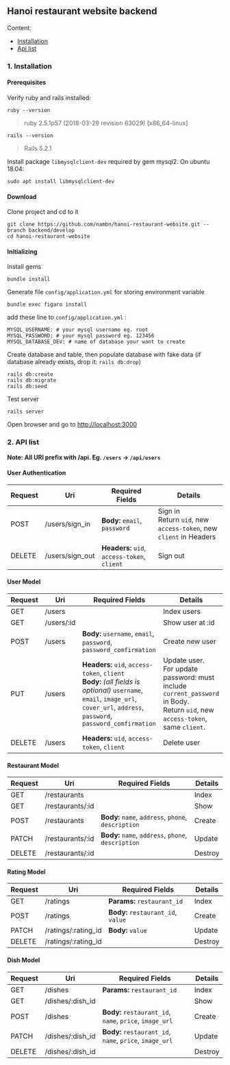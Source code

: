 ## Hanoi restaurant website backend
Content:
- [Installation](#1-Installation)
- [Api list](#2-api-list)

### 1. Installation

#### Prerequisites

Verify ruby and rails installed:
```
ruby --version
```
> ruby 2.5.1p57 (2018-03-29 revision 63029) [x86_64-linux]
```
rails --version
```
> Rails 5.2.1

Install package `libmysqlclient-dev` required by gem mysql2. On ubuntu 18.04:
```
sudo apt install libmysqlclient-dev
```

#### Download
Clone project and cd to it
```
git clone https://github.com/nambn/hanoi-restaurant-website.git --branch backend/develop
cd hanoi-restaurant-website
```

#### Initializing

Install gems
```
bundle install
```
Generate file `config/application.yml` for storing environment variable
```
bundle exec figaro install
```
add these line to `config/application.yml` :
```
MYSQL_USERNAME: # your mysql username eg. root
MYSQL_PASSWORD: # your mysql password eg. 123456
MYSQL_DATABASE_DEV: # name of database your want to create
```
Create database and table, then populate database with fake data (if database already exists, drop it: `rails db:drop`)
```
rails db:create
rails db:migrate
rails db:seed
```
Test server 
```
rails server
```
Open browser and go to [http://localhost:3000](http://localhost:3000)

### 2. API list

**Note: All URI prefix with /api. Eg. `/users` -> `/api/users`**

#### User Authentication

Request | Uri | Required Fields | Details
--- | --- | --- | ---
POST | /users/sign_in | **Body:** `email`, `password` | Sign in<br>Return `uid`, new `access-token`, new `client` in Headers
DELETE | /users/sign_out | **Headers:** `uid`, `access-token`, `client` | Sign out

#### User Model

Request | Uri | Required Fields | Details
--- | --- | --- | --- 
GET | /users || Index users
GET | /users/:id || Show user at :id
POST | /users | **Body:** `username`, `email`, `password`, `password_comfirmation` | Create new user
PUT | /users | **Headers:** `uid`, `access-token`, `client`<br> **Body:** *(all fields is optional)* `username`, `email`, `image_url`, `cover_url`, `address`, `password`, `password_comfirmation` | Update user.<br>For update password: must include `current_password` in Body.<br>Return `uid`, new `access-token`, same `client`.
DELETE | /users | **Headers:** `uid`, `access-token`, `client` | Delete user

#### Restaurant Model

Request | Uri | Required Fields | Details
--- | --- | --- | --- 
GET | /restaurants | | Index
GET | /restaurants/:id || Show
POST | /restaurants | **Body:** `name`, `address`, `phone`, `description` | Create
PATCH | /restaurants/:id | **Body:** `name`, `address`, `phone`, `description` | Update
DELETE | /restaurants/:id || Destroy

#### Rating Model

Request | Uri | Required Fields | Details
--- | --- | --- | --- 
GET | /ratings | **Params:** `restaurant_id` | Index
POST | /ratings | **Body:** `restaurant_id`, `value`  | Create
PATCH | /ratings/:rating_id | **Body:** `value` | Update
DELETE | /ratings/:rating_id | | Destroy

#### Dish Model

Request | Uri | Required Fields | Details
--- | --- | --- | --- 
GET | /dishes | **Params:** `restaurant_id` | Index
GET | /dishes/:dish_id | | Show
POST | /dishes | **Body:** `restaurant_id`, `name`, `price`, `image_url` | Create
PATCH | /dishes/:dish_id | **Body:** `restaurant_id`, `name`, `price`, `image_url` | Update
DELETE | /dishes/:dish_id | | Destroy
